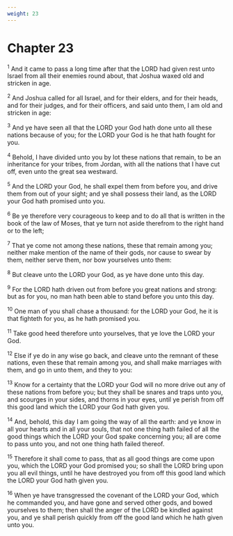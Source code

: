 ```yaml
---
weight: 23
---
```


# Chapter 23

<sup>1</sup> And it came to pass a long time after that the LORD had given rest unto Israel from all their enemies round about, that Joshua waxed old and stricken in age. 

<sup>2</sup> And Joshua called for all Israel, and for their elders, and for their heads, and for their judges, and for their officers, and said unto them, I am old and stricken in age: 

<sup>3</sup> And ye have seen all that the LORD your God hath done unto all these nations because of you; for the LORD your God is he that hath fought for you. 

<sup>4</sup> Behold, I have divided unto you by lot these nations that remain, to be an inheritance for your tribes, from Jordan, with all the nations that I have cut off, even unto the great sea westward. 

<sup>5</sup> And the LORD your God, he shall expel them from before you, and drive them from out of your sight; and ye shall possess their land, as the LORD your God hath promised unto you. 

<sup>6</sup> Be ye therefore very courageous to keep and to do all that is written in the book of the law of Moses, that ye turn not aside therefrom to the right hand or to the left; 

<sup>7</sup> That ye come not among these nations, these that remain among you; neither make mention of the name of their gods, nor cause to swear by them, neither serve them, nor bow yourselves unto them: 

<sup>8</sup> But cleave unto the LORD your God, as ye have done unto this day. 

<sup>9</sup> For the LORD hath driven out from before you great nations and strong: but as for you, no man hath been able to stand before you unto this day. 

<sup>10</sup> One man of you shall chase a thousand: for the LORD your God, he it is that fighteth for you, as he hath promised you. 

<sup>11</sup> Take good heed therefore unto yourselves, that ye love the LORD your God. 

<sup>12</sup> Else if ye do in any wise go back, and cleave unto the remnant of these nations, even these that remain among you, and shall make marriages with them, and go in unto them, and they to you: 

<sup>13</sup> Know for a certainty that the LORD your God will no more drive out any of these nations from before you; but they shall be snares and traps unto you, and scourges in your sides, and thorns in your eyes, until ye perish from off this good land which the LORD your God hath given you. 

<sup>14</sup> And, behold, this day I am going the way of all the earth: and ye know in all your hearts and in all your souls, that not one thing hath failed of all the good things which the LORD your God spake concerning you; all are come to pass unto you, and not one thing hath failed thereof. 

<sup>15</sup> Therefore it shall come to pass, that as all good things are come upon you, which the LORD your God promised you; so shall the LORD bring upon you all evil things, until he have destroyed you from off this good land which the LORD your God hath given you. 

<sup>16</sup> When ye have transgressed the covenant of the LORD your God, which he commanded you, and have gone and served other gods, and bowed yourselves to them; then shall the anger of the LORD be kindled against you, and ye shall perish quickly from off the good land which he hath given unto you. 


